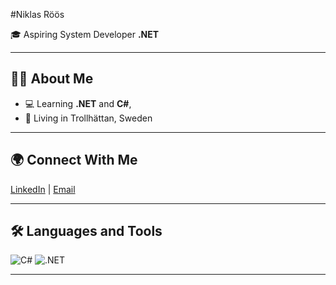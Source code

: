 #Niklas Röös

🎓 Aspiring System Developer **.NET**  

---

## 👨‍💻 About Me
- 💻 Learning **.NET** and **C#**,
- 🌄 Living in Trollhättan, Sweden

---
## 🌍 Connect With Me
[LinkedIn](https://www.linkedin.com/in/yourprofile) | [Email](mailto:niklas_roos@live.se)

---

## 🛠️ Languages and Tools
![C#](https://img.shields.io/badge/C%23-239120?style=for-the-badge&logo=c-sharp&logoColor=white)
![.NET](https://img.shields.io/badge/.NET-512BD4?style=for-the-badge&logo=dotnet&logoColor=white)

---
